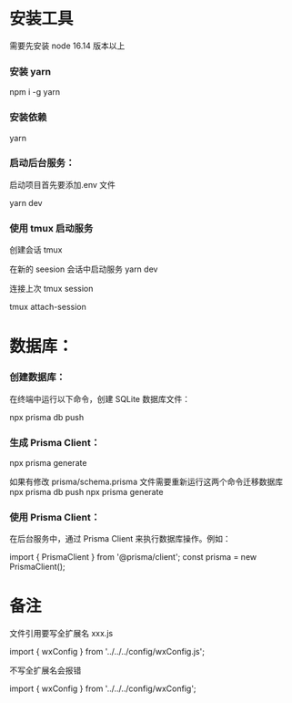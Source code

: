 # 安装工具

需要先安装 node 16.14 版本以上

### 安装 yarn

npm i -g yarn

### 安装依赖

yarn

### 启动后台服务：
启动项目首先要添加.env 文件

yarn dev

### 使用 tmux 启动服务

创建会话
tmux

在新的 seesion 会话中启动服务
yarn dev

连接上次 tmux session

tmux attach-session

# 数据库：

### 创建数据库：

在终端中运行以下命令，创建 SQLite 数据库文件：

npx prisma db push

### 生成 Prisma Client：

npx prisma generate

如果有修改 prisma/schema.prisma 文件需要重新运行这两个命令迁移数据库
npx prisma db push
npx prisma generate

### 使用 Prisma Client：

在后台服务中，通过 Prisma Client 来执行数据库操作。例如：

import { PrismaClient } from '@prisma/client';
const prisma = new PrismaClient();

# 备注

文件引用要写全扩展名 xxx.js

import { wxConfig } from '../../../config/wxConfig.js';

不写全扩展名会报错

import { wxConfig } from '../../../config/wxConfig';
